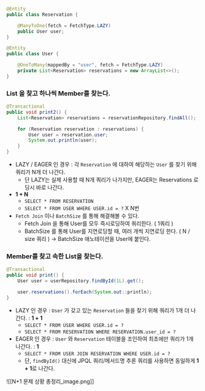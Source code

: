 ```java
@Entity
public class Reservation {

    @ManyToOne(fetch = FetchType.LAZY)
    public User user;
}

@Entity
public class User {

    @OneToMany(mappedBy = "user", fetch = FetchType.LAZY)
    private List<Reservation> reservations = new ArrayList<>();
}
```

### List<Reservation> 을 찾고 하나씩 Member를 찾는다.

```java
@Transactional
public void print2() {
    List<Reservation> reservations = reservationRepository.findAll();

    for (Reservation reservation : reservations) {
        User user = reservation.user;
        System.out.println(user);
    }
}
```

- LAZY / EAGER 인 경우 : 각 `Reservation` 에 대하여 해당하는 `User` 를 찾기 위해 쿼리가 N개 더 나간다.
    - 단 LAZY는 실제 사용할 때 N개 쿼리가 나가지만, EAGER는 Reservations 로딩시 바로 나간다.
- **1 + N**
    - `SELECT * FROM RESERVATION`
    - `SELECT * FROM USER WHERE USER.id = ?`  X N번
- `Fetch Join` 이나 `BatchSize` 를 통해 해결해볼 수 있다.
    - Fetch Join 을 통해 User를 모두 즉시로딩하여 쿼리한다. ( 1쿼리 )
    - BatchSize 를 통해 User를 지연로딩할 때, 여러 개씩 지연로딩 한다. ( N / size 쿼리 ) → BatchSize 애노테이션을 User에 붙인다.

### Member를 찾고 속한 List<Reservation>을 찾는다.

```java
@Transactional
public void print() {
    User user = userRepository.findById(1L).get();

    user.reservations().forEach(System.out::println);
}
```

- LAZY 인 경우 : `User` 가 갖고 있는 `Reservation` 들을 찾기 위해 쿼리가 1개 더 나간다. : **1 + 1**
    - `SELECT * FROM USER WHERE USER.id = ?`
    - `SELECT * FROM RESERVATION WHERE RESERVATION.user_id = ?`
- EAGER 인 경우 : `User` 와 `Reservation` 테이블을 조인하여 최초에만 쿼리가 1개 나간다. : **1**
    - `SELECT * FROM USER JOIN RESERVATION WHERE USER.id = ?`
    - 단, `findById()` 대신에 JPQL 쿼리/메서드명 추론 쿼리를 사용하면 동일하게 **1 + 1**로 나간다.

![[N+1 문제 상황 총정리_image.png]]